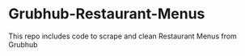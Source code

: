 # Grubhub-Restaurant-Menus
This repo includes code to scrape and clean Restaurant Menus from Grubhub 
